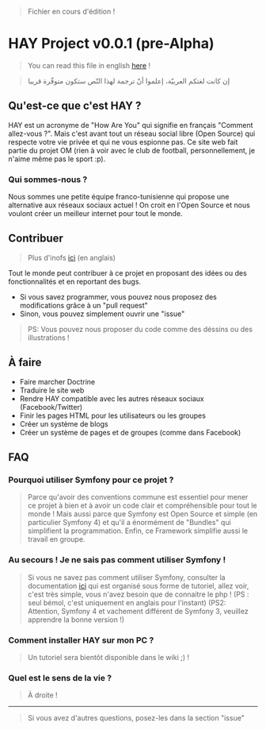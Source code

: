 > Fichier en cours d'édition !
# HAY Project v0.0.1 (pre-Alpha)
> You can read this file in english [here](https://github.com/ProjectOM/HAY/blob/master/README.md) !

> إن كانت لغتكم العربيّة، إعلموا أنّ ترجمة لهذا النّص ستكون متوفّرة قريبا
## Qu'est-ce que c'est HAY ?
HAY est un acronyme de "How Are You" qui signifie en français "Comment allez-vous ?". Mais c'est avant tout un réseau social 
libre (Open Source) qui respecte votre vie privée et qui ne vous espionne pas. Ce site web fait partie du projet OM (rien à voir 
avec le club de football, personnellement, je n'aime même pas le sport :p).
### Qui sommes-nous ?
Nous sommes une petite équipe franco-tunisienne qui propose une alternative aux réseaux sociaux actuel ! On croit en l'Open 
Source et nous voulont créer un meilleur internet pour tout le monde.
## Contribuer
> Plus d'inofs [ici](https://github.com/ProjectOM/HAY/blob/master/CONTRIBUTING.md) (en anglais)

Tout le monde peut contribuer à ce projet en proposant des idées ou des fonctionnalités et en reportant des bugs.
* Si vous savez programmer, vous pouvez nous proposez des modifications grâce à un "pull request"
* Sinon, vous pouvez simplement ouvrir une "issue"
> PS: Vous pouvez nous proposer du code comme des déssins ou des illustrations !
## À faire

* Faire marcher Doctrine
* Traduire le site web
* Rendre HAY compatible avec les autres réseaux sociaux (Facebook/Twitter)
* Finir les pages HTML pour les utilisateurs ou les groupes
* Créer un système de blogs
* Créer un système de pages et de groupes (comme dans Facebook)

## FAQ
### Pourquoi utiliser Symfony pour ce projet ?
> Parce qu'avoir des conventions commune est essentiel pour mener ce projet à bien et à avoir un code clair et compréhensible 
> pour tout le monde ! Mais aussi parce que Symfony est Open Source et simple (en particulier Symfony 4) et qu'il a énormément
> de "Bundles" qui simplifient la programmation. Enfin, ce Framework simplifie aussi le travail en groupe.

### Au secours ! Je ne sais pas comment utiliser Symfony !
> Si vous ne savez pas comment utiliser Symfony, consulter la documentation [ici](https://symfony.com/doc/current/index.html)
> qui est organisé sous forme de tutoriel, allez voir, c'est très simple, vous n'avez besoin que de connaitre le php ! (PS : seul
> bémol, c'est uniquement en anglais pour l'instant) (PS2: Attention, Symfony 4 et vachement différent de Symfony 3, veuillez 
> apprendre la bonne version !)

### Comment installer HAY sur mon PC ?
> Un tutoriel sera bientôt disponible dans le wiki ;) !

### Quel est le sens de la vie ?
> À droite !
----------
> Si vous avez d'autres questions, posez-les dans la section "issue"
